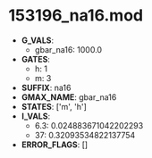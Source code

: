 # 153196_na16.mod

- **G_VALS**:
  - gbar_na16: 1000.0
- **GATES**:
  - h: 1
  - m: 3
- **SUFFIX**: na16
- **GMAX_NAME**: gbar_na16
- **STATES**: ['m', 'h']
- **I_VALS**:
  - 6.3: 0.024883671042202293
  - 37: 0.32093534822137754
- **ERROR_FLAGS**: []
